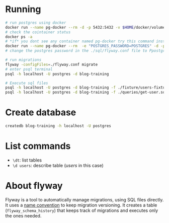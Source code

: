 
# Running

```sh
# run postgres using docker
docker run --name pg-docker --rm -d -p 5432:5432 -v $HOME/docker/volumes/postgres:/var/lib/postgresql/data postgres:10
# check the cointainer status
docker ps -a
# *if* you dont see any container named pg-docker try this command instead:
docker run --name pg-docker --rm  -e "POSTGRES_PASSWORD=POSTGRES" -d -p 5432:5432 -v $HOME/docker/volumes/postgres:/var/lib/postgresql/data postgres:10
# change the postgres password in the ./sql/flyway.conf file to Ppostgres

# run migrations
flyway -configFiles=./flyway.conf migrate
# enter psql terminal
psql -h localhost -U postgres -d blog-training

# Execute sql files
psql -h localhost -U postgres -d blog-training -f ./fixture/users-fixture.sql
psql -h localhost -U postgres -d blog-training -f ./queries/get-user.sql
```

# Create database

```sh
createdb blog-training -h localhost -U postgres
```

# List commands
- `\dt`: list tables
- `\d users`: describe table (*users* in this case)

# About flyway
Flyway is a tool to automatically manage migrations, using SQL files directly.
It uses a [name convention][1] to keep migration versioning. It creates a table (`flyway_schema_history`) that keeps track of migrations and executes only the ones needed.

[1]: https://flywaydb.org/documentation/migrations#sql-based-migrations
